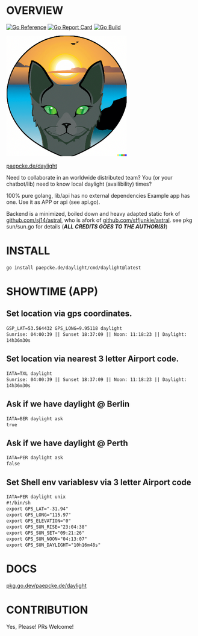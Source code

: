 # OVERVIEW
[![Go Reference](https://pkg.go.dev/badge/paepcke.de/daylight.svg)](https://pkg.go.dev/paepcke.de/daylight) [![Go Report Card](https://goreportcard.com/badge/paepcke.de/daylight)](https://goreportcard.com/report/paepcke.de/daylight) [![Go Build](https://github.com/paepckehh/daylight/actions/workflows/golang.yml/badge.svg)](https://github.com/paepckehh/daylight/actions/workflows/golang.yml)


![ai_generated_cat_in_front_of_a_sunrise](https://github.com/paepckehh/paepckehh/raw/main/artwork/daylightXS.png)

[paepcke.de/daylight](https://paepcke.de/daylight/)

Need to collaborate in an worldwide distributed team?
You (or your chatbot/lib) need to know local daylight 
(availibility) times? 

100% pure golang, lib/api has no external dependencies 
Example app has one. Use it as APP or api (see api.go).

Backend is a minimized, boiled down and heavy adapted static
fork of [github.com/sj14/astral](https://github.com/sj14/astral), 
who is afork of [github.com/sffjunkie/astral](https://github.com/sffjunkie/astral).
see pkg sun/sun.go for details (***ALL CREDITS GOES TO THE AUTHOR(S)***)

# INSTALL

```
go install paepcke.de/daylight/cmd/daylight@latest
```

# SHOWTIME (APP)

## Set location via gps coordinates.
```Shell
GSP_LAT=53.564432 GPS_LONG=9.95118 daylight 
Sunrise: 04:00:39 || Sunset 18:37:09 || Noon: 11:18:23 || Daylight: 14h36m30s

```

## Set location via nearest 3 letter Airport code.
```Shell
IATA=TXL daylight 
Sunrise: 04:00:39 || Sunset 18:37:09 || Noon: 11:18:23 || Daylight: 14h36m30s
```

## Ask if we have daylight @ Berlin 
```
IATA=BER daylight ask
true
```

## Ask if we have daylight @ Perth 
```
IATA=PER daylight ask
false
```

## Set Shell env variablesv via 3 letter Airport code
```
IATA=PER daylight unix 
#!/bin/sh
export GPS_LAT="-31.94"
export GPS_LONG="115.97"
export GPS_ELEVATION="0"
export GPS_SUN_RISE="23:04:38"
export GPS_SUN_SET="09:21:26"
export GPS_SUN_NOON="04:13:07"
export GPS_SUN_DAYLIGHT="10h16m48s"
```

# DOCS

[pkg.go.dev/paepcke.de/daylight](https://pkg.go.dev/paepcke.de/daylight)

# CONTRIBUTION

Yes, Please! PRs Welcome! 

